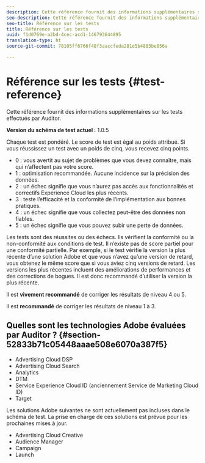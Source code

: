 ```yaml
---
description: Cette référence fournit des informations supplémentaires sur les tests effectués par Auditor.
seo-description: Cette référence fournit des informations supplémentaires sur les tests effectués par Auditor.
seo-title: Référence sur les tests
title: Référence sur les tests
uuid: f1d0769e-a2bd-4cec-acd1-146793644895
translation-type: ht
source-git-commit: 78105ff6766f48f3aaccfeda281e5b4883be856a

---
```



# Référence sur les tests {#test-reference}

Cette référence fournit des informations supplémentaires sur les tests effectués par Auditor.

**Version du schéma de test actuel :** 1.0.5

Chaque test est pondéré. Le score de test est égal au poids attribué. Si vous réussissez un test avec un poids de cinq, vous recevez cinq points.

* 0 : vous avertit au sujet de problèmes que vous devez connaître, mais qui n’affectent pas votre score.
* 1 : optimisation recommandée. Aucune incidence sur la précision des données.
* 2 : un échec signifie que vous n’aurez pas accès aux fonctionnalités et correctifs Experience Cloud les plus récents.
* 3 : teste l’efficacité et la conformité de l’implémentation aux bonnes pratiques.
* 4 : un échec signifie que vous collectez peut-être des données non fiables.
* 5 : un échec signifie que vous pouvez subir une perte de données.

Les tests sont des réussites ou des échecs. Ils vérifient la conformité ou la non-conformité aux conditions de test. Il n’existe pas de score partiel pour une conformité partielle. Par exemple, si le test vérifie la version la plus récente d’une solution Adobe et que vous n’avez qu’une version de retard, vous obtenez le même score que si vous aviez cinq versions de retard. Les versions les plus récentes incluent des améliorations de performances et des corrections de bogues. Il est donc recommandé d’utiliser la version la plus récente.

Il est **vivement recommandé** de corriger les résultats de niveau 4 ou 5.

Il est **recommandé** de corriger les résultats de niveau 1 à 3.

## Quelles sont les technologies Adobe évaluées par Auditor ? {#section-52833b71c05448aaae508e6070a387f5}

* Advertising Cloud DSP
* Advertising Cloud Search
* Analytics
* DTM
* Service Experience Cloud ID (anciennement Service de Marketing Cloud ID)
* Target

Les solutions Adobe suivantes ne sont actuellement pas incluses dans le schéma de test. La prise en charge de ces solutions est prévue pour les prochaines mises à jour.

* Advertising Cloud Creative
* Audience Manager
* Campaign
* Launch
